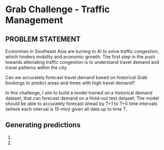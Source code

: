 # **Grab Challenge - Traffic Management**

## **PROBLEM STATEMENT**

Economies in Southeast Asia are turning to AI to solve traffic congestion, which hinders mobility and economic growth. The first step in the push towards alleviating traffic congestion is to understand travel demand and travel patterns within the city.


Can we accurately forecast travel demand based on historical Grab bookings to predict areas and times with high travel demand?

In this challenge, I aim to build a model trained on a historical demand dataset, that can forecast demand on a Hold-out test dataset. The model should be able to accurately forecast ahead by T+1 to T+5 time intervals (where each interval is 15-min) given all data up to time T.

## **Generating predictions**

1)

2)

